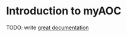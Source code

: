 # Introduction to myAOC

TODO: write [great documentation](http://jacobian.org/writing/what-to-write/)
